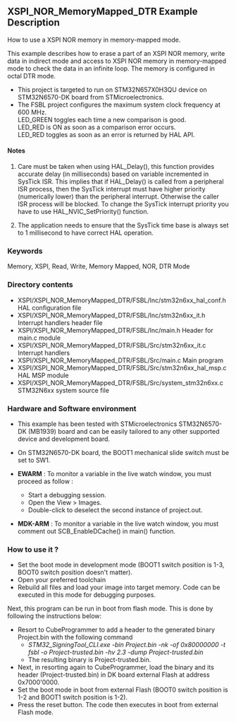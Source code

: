 ## <b>XSPI_NOR_MemoryMapped_DTR Example Description</b>

How to use a XSPI NOR memory in memory-mapped mode.

This example describes how to erase a part of an XSPI NOR memory, write data in indirect mode 
and access to XSPI NOR memory in memory-mapped mode to check the data in an infinite loop.
The memory is configured in octal DTR mode.

- This project is targeted to run on STM32N657X0H3QU device on STM32N6570-DK board from STMicroelectronics.  
- The FSBL project configures the maximum system clock frequency at 600 MHz.  
LED_GREEN toggles each time a new comparison is good.  
LED_RED is ON as soon as a comparison error occurs.  
LED_RED toggles as soon as an error is returned by HAL API.

#### <b>Notes</b>

 1. Care must be taken when using HAL_Delay(), this function provides accurate delay (in milliseconds)
    based on variable incremented in SysTick ISR. This implies that if HAL_Delay() is called from
    a peripheral ISR process, then the SysTick interrupt must have higher priority (numerically lower)
    than the peripheral interrupt. Otherwise the caller ISR process will be blocked.
    To change the SysTick interrupt priority you have to use HAL_NVIC_SetPriority() function.

 2. The application needs to ensure that the SysTick time base is always set to 1 millisecond
    to have correct HAL operation.

### <b>Keywords</b>

Memory, XSPI, Read, Write, Memory Mapped, NOR, DTR Mode

### <b>Directory contents</b>

  - XSPI/XSPI_NOR_MemoryMapped_DTR/FSBL/Inc/stm32n6xx_hal_conf.h    HAL configuration file
  - XSPI/XSPI_NOR_MemoryMapped_DTR/FSBL/Inc/stm32n6xx_it.h          Interrupt handlers header file
  - XSPI/XSPI_NOR_MemoryMapped_DTR/FSBL/Inc/main.h                  Header for main.c module
  - XSPI/XSPI_NOR_MemoryMapped_DTR/FSBL/Src/stm32n6xx_it.c          Interrupt handlers
  - XSPI/XSPI_NOR_MemoryMapped_DTR/FSBL/Src/main.c                  Main program
  - XSPI/XSPI_NOR_MemoryMapped_DTR/FSBL/Src/stm32n6xx_hal_msp.c     HAL MSP module
  - XSPI/XSPI_NOR_MemoryMapped_DTR/FSBL/Src/system_stm32n6xx.c      STM32N6xx system source file

### <b>Hardware and Software environment</b>

  - This example has been tested with STMicroelectronics STM32N6570-DK (MB1939)
    board and can be easily tailored to any other supported device
    and development board.

  - On STM32N6570-DK board, the BOOT1 mechanical slide switch must be set to SW1.


  - **EWARM** : To monitor a variable in the live watch window, you must proceed as follow :
    - Start a debugging session.
    - Open the View > Images.
    - Double-click to deselect the second instance of project.out.

  - **MDK-ARM** : To monitor a variable in the live watch window, you must comment out SCB_EnableDCache() in main() function.

### <b>How to use it ?</b>

 - Set the boot mode in development mode (BOOT1 switch position is 1-3, BOOT0 switch position doesn't matter).
 - Open your preferred toolchain
 - Rebuild all files and load your image into target memory. Code can be executed in this mode for debugging purposes.

 Next, this program can be run in boot from flash mode. This is done by following the instructions below:
 
 - Resort to CubeProgrammer to add a header to the generated binary Project.bin with the following command
   - *STM32_SigningTool_CLI.exe -bin Project.bin -nk -of 0x80000000 -t fsbl -o Project-trusted.bin -hv 2.3 -dump Project-trusted.bin*
   - The resulting binary is Project-trusted.bin.
 - Next, in resorting again to CubeProgrammer, load the binary and its header (Project-trusted.bin) in DK board external Flash at address 0x7000'0000.
 - Set the boot mode in boot from external Flash (BOOT0 switch position is 1-2 and BOOT1 switch position is 1-2).
 - Press the reset button. The code then executes in boot from external Flash mode.
 
